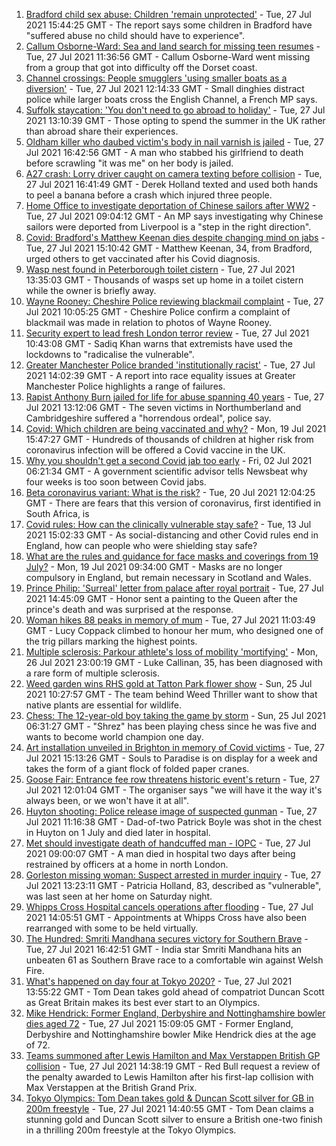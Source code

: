 1. [Bradford child sex abuse: Children 'remain unprotected'](https://www.bbc.co.uk/news/uk-england-leeds-57982761) - Tue, 27 Jul 2021 15:44:25 GMT - The report says some children in Bradford have "suffered abuse no child should have to experience".
2. [Callum Osborne-Ward: Sea and land search for missing teen resumes](https://www.bbc.co.uk/news/uk-england-dorset-57980977) - Tue, 27 Jul 2021 11:36:56 GMT - Callum Osborne-Ward went missing from a group that got into difficulty off the Dorset coast.
3. [Channel crossings: People smugglers 'using smaller boats as a diversion'](https://www.bbc.co.uk/news/uk-england-kent-57981919) - Tue, 27 Jul 2021 12:14:33 GMT - Small dinghies distract police while larger boats cross the English Channel, a French MP says.
4. [Suffolk staycation: 'You don't need to go abroad to holiday'](https://www.bbc.co.uk/news/uk-england-suffolk-57947334) - Tue, 27 Jul 2021 13:10:39 GMT - Those opting to spend the summer in the UK rather than abroad share their experiences.
5. [Oldham killer who daubed victim's body in nail varnish is jailed](https://www.bbc.co.uk/news/uk-england-manchester-57984198) - Tue, 27 Jul 2021 16:42:56 GMT - A man who stabbed his girlfriend to death before scrawling "it was me" on her body is jailed.
6. [A27 crash: Lorry driver caught on camera texting before collision](https://www.bbc.co.uk/news/uk-england-sussex-57988029) - Tue, 27 Jul 2021 16:41:49 GMT - Derek Holland texted and used both hands to peel a banana before a crash which injured three people.
7. [Home Office to investigate deportation of Chinese sailors after WW2](https://www.bbc.co.uk/news/uk-england-merseyside-57967833) - Tue, 27 Jul 2021 09:04:12 GMT - An MP says investigating why Chinese sailors were deported from Liverpool is a "step in the right direction".
8. [Covid: Bradford's Matthew Keenan dies despite changing mind on jabs](https://www.bbc.co.uk/news/uk-england-leeds-57984561) - Tue, 27 Jul 2021 15:10:42 GMT - Matthew Keenan, 34, from Bradford, urged others to get vaccinated after his Covid diagnosis.
9. [Wasp nest found in Peterborough toilet cistern](https://www.bbc.co.uk/news/uk-england-cambridgeshire-57977680) - Tue, 27 Jul 2021 13:35:03 GMT - Thousands of wasps set up home in a toilet cistern while the owner is briefly away.
10. [Wayne Rooney: Cheshire Police reviewing blackmail complaint](https://www.bbc.co.uk/news/uk-england-manchester-57970050) - Tue, 27 Jul 2021 10:05:25 GMT - Cheshire Police confirm a complaint of blackmail was made in relation to photos of Wayne Rooney.
11. [Security expert to lead fresh London terror review](https://www.bbc.co.uk/news/uk-england-london-57982826) - Tue, 27 Jul 2021 10:43:08 GMT - Sadiq Khan warns that extremists have used the lockdowns to "radicalise the vulnerable".
12. [Greater Manchester Police branded 'institutionally racist'](https://www.bbc.co.uk/news/uk-england-manchester-57982273) - Tue, 27 Jul 2021 14:02:39 GMT - A report into race equality issues at Greater Manchester Police highlights a range of failures.
13. [Rapist Anthony Burn jailed for life for abuse spanning 40 years](https://www.bbc.co.uk/news/uk-england-tyne-57971725) - Tue, 27 Jul 2021 13:12:06 GMT - The seven victims in Northumberland and Cambridgeshire suffered a "horrendous ordeal", police say.
14. [Covid: Which children are being vaccinated and why?](https://www.bbc.co.uk/news/health-57888429) - Mon, 19 Jul 2021 15:47:27 GMT - Hundreds of thousands of children at higher risk from coronavirus infection will be offered a Covid vaccine in the UK.
15. [Why you shouldn't get a second Covid jab too early](https://www.bbc.co.uk/news/newsbeat-57682233) - Fri, 02 Jul 2021 06:21:34 GMT - A government scientific advisor tells Newsbeat why four weeks is too soon between Covid jabs.
16. [Beta coronavirus variant: What is the risk?](https://www.bbc.co.uk/news/health-55534727) - Tue, 20 Jul 2021 12:04:25 GMT - There are fears that this version of coronavirus, first identified in South Africa, is
17. [Covid rules: How can the clinically vulnerable stay safe?](https://www.bbc.co.uk/news/health-51997151) - Tue, 13 Jul 2021 15:02:33 GMT - As social-distancing and other Covid rules end in England, how can people who were shielding stay safe?
18. [What are the rules and guidance for face masks and coverings from 19 July?](https://www.bbc.co.uk/news/health-51205344) - Mon, 19 Jul 2021 09:34:00 GMT - Masks are no longer compulsory in England, but remain necessary in Scotland and Wales.
19. [Prince Philip: 'Surreal' letter from palace after royal portrait](https://www.bbc.co.uk/news/uk-england-beds-bucks-herts-57989375) - Tue, 27 Jul 2021 14:45:09 GMT - Honor sent a painting to the Queen after the prince's death and was surprised at the response.
20. [Woman hikes 88 peaks in memory of mum](https://www.bbc.co.uk/news/uk-england-manchester-57982402) - Tue, 27 Jul 2021 11:03:49 GMT - Lucy Coppack climbed to honour her mum, who designed one of the trig pillars marking the highest points.
21. [Multiple sclerosis: Parkour athlete's loss of mobility 'mortifying'](https://www.bbc.co.uk/news/uk-england-nottinghamshire-57932996) - Mon, 26 Jul 2021 23:00:19 GMT - Luke Callinan, 35, has been diagnosed with a rare form of multiple sclerosis.
22. [Weed garden wins RHS gold at Tatton Park flower show](https://www.bbc.co.uk/news/uk-england-manchester-57961460) - Sun, 25 Jul 2021 10:27:57 GMT - The team behind Weed Thriller want to show that native plants are essential for wildlife.
23. [Chess: The 12-year-old boy taking the game by storm](https://www.bbc.co.uk/news/uk-england-london-57919082) - Sun, 25 Jul 2021 06:31:27 GMT - "Shrez" has been playing chess since he was five and wants to become world champion one day.
24. [Art installation unveiled in Brighton in memory of Covid victims](https://www.bbc.co.uk/news/uk-england-sussex-57985230) - Tue, 27 Jul 2021 15:13:26 GMT - Souls to Paradise is on display for a week and takes the form of a giant flock of folded paper cranes.
25. [Goose Fair: Entrance fee row threatens historic event's return](https://www.bbc.co.uk/news/uk-england-nottinghamshire-57969299) - Tue, 27 Jul 2021 12:01:04 GMT - The organiser says "we will have it the way it's always been, or we won't have it at all".
26. [Huyton shooting: Police release image of suspected gunman](https://www.bbc.co.uk/news/uk-england-merseyside-57984441) - Tue, 27 Jul 2021 11:16:38 GMT - Dad-of-two Patrick Boyle was shot in the chest in Huyton on 1 July and died later in hospital.
27. [Met should investigate death of handcuffed man - IOPC](https://www.bbc.co.uk/news/uk-england-london-57982822) - Tue, 27 Jul 2021 09:00:07 GMT - A man died in hospital two days after being restrained by officers at a home in north London.
28. [Gorleston missing woman: Suspect arrested in murder inquiry](https://www.bbc.co.uk/news/uk-england-norfolk-57982688) - Tue, 27 Jul 2021 13:23:11 GMT - Patricia Holland, 83, described as "vulnerable", was last seen at her home on Saturday night.
29. [Whipps Cross Hospital cancels operations after flooding](https://www.bbc.co.uk/news/uk-england-london-57964769) - Tue, 27 Jul 2021 14:05:51 GMT - Appointments at Whipps Cross have also been rearranged with some to be held virtually.
30. [The Hundred: Smriti Mandhana secures victory for Southern Brave](https://www.bbc.co.uk/sport/cricket/57989496) - Tue, 27 Jul 2021 16:42:51 GMT - India star Smriti Mandhana hits an unbeaten 61 as Southern Brave race to a comfortable win against Welsh Fire.
31. [What's happened on day four at Tokyo 2020?](https://www.bbc.co.uk/sport/olympics/57980135) - Tue, 27 Jul 2021 13:55:22 GMT - Tom Dean takes gold ahead of compatriot Duncan Scott as Great Britain makes its best ever start to an Olympics.
32. [Mike Hendrick: Former England, Derbyshire and Nottinghamshire bowler dies aged 72](https://www.bbc.co.uk/sport/cricket/57988843) - Tue, 27 Jul 2021 15:09:05 GMT - Former England, Derbyshire and Nottinghamshire bowler Mike Hendrick dies at the age of 72.
33. [Teams summoned after Lewis Hamilton and Max Verstappen British GP collision](https://www.bbc.co.uk/sport/formula1/57988419) - Tue, 27 Jul 2021 14:38:19 GMT - Red Bull request a review of the penalty awarded to Lewis Hamilton after his first-lap collision with Max Verstappen at the British Grand Prix.
34. [Tokyo Olympics: Tom Dean takes gold & Duncan Scott silver for GB in 200m freestyle](https://www.bbc.co.uk/sport/olympics/57979697) - Tue, 27 Jul 2021 14:40:55 GMT - Tom Dean claims a stunning gold and Duncan Scott silver to ensure a British one-two finish in a thrilling 200m freestyle at the Tokyo Olympics.
